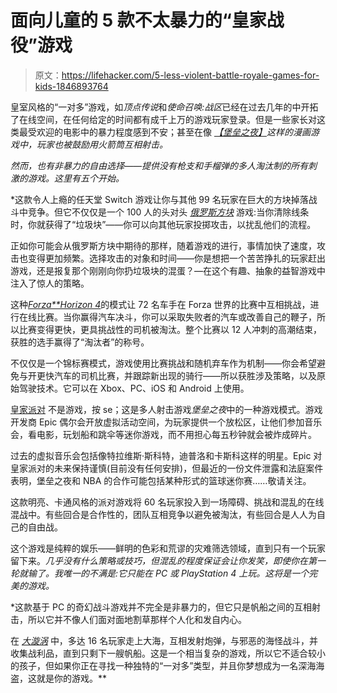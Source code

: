# 面向儿童的 5 款不太暴力的“皇家战役”游戏

> 原文：<https://lifehacker.com/5-less-violent-battle-royale-games-for-kids-1846893764>

皇室风格的“一对多”游戏，如*顶点传说*和*使命召唤:战区*已经在过去几年的中开拓了在线空间，在任何给定的时间都有成千上万的游戏玩家登录。但是一些家长对这类最受欢迎的电影中的暴力程度感到不安；甚至在像 [*【堡垒之夜】*](https://offspring.lifehacker.com/is-your-kid-old-enough-for-fortnite-1833471479)*这样的漫画游戏中，玩家也被鼓励用火箭筒互相射击。*

*然而，也有非暴力的自由选择——提供没有枪支和手榴弹的多人淘汰制的所有刺激的游戏。这里有五个开始。*

 *这款令人上瘾的任天堂 Switch 游戏让你与其他 99 名玩家在巨大的方块掉落战斗中竞争。但它不仅仅是一个 100 人的头对头 [*俄罗斯方块*](https://www.nintendo.com/games/detail/tetris-99-switch/) 游戏:当你清除线条时，你就获得了“垃圾块”——你可以向其他玩家投掷攻击，以扰乱他们的流程。

正如你可能会从俄罗斯方块中期待的那样，随着游戏的进行，事情加快了速度，攻击也变得更加频繁。选择攻击的对象和时间——你是想把一个苦苦挣扎的玩家赶出游戏，还是报复那个刚刚向你扔垃圾块的混蛋？—在这个有趣、抽象的益智游戏中注入了惊人的策略。

这种[*Forza**Horizon 4*](https://forzamotorsport.net/en-US/games/FH)的模式让 72 名车手在 Forza 世界的比赛中互相挑战，进行在线比赛。当你赢得汽车决斗，你可以采取失败者的汽车或改善自己的鞭子，所以比赛变得更快，更具挑战性的司机被淘汰。整个比赛以 12 人冲刺的高潮结束，获胜的选手赢得了“淘汰者”的称号。

不仅仅是一个锦标赛模式，游戏使用比赛挑战和随机弃车作为机制——你会希望避免与开更快汽车的司机比赛，并跟踪新出现的骑行——所以获胜涉及策略，以及原始驾驶技术。它可以在 Xbox、PC、iOS 和 Android 上使用。

[皇家派对](https://www.epicgames.com/fortnite/en-US/news/your-first-drop-into-party-royale-getting-to-the-main-stage) 不是游戏，按 se；这是多人射击游戏*堡垒之夜*中的一种游戏模式。游戏开发商 Epic 偶尔会开放虚拟活动空间，为玩家提供一个放松区，让他们参加音乐会，看电影，玩划船和跳伞等迷你游戏，而不用担心每五秒钟就会被炸成碎片。

过去的虚拟音乐会包括像特拉维斯·斯科特，迪普洛和卡斯科这样的明星。Epic 对皇家派对的未来保持谨慎(目前没有任何安排)，但最近的一份文件泄露和法庭案件表明，堡垒之夜和 NBA 的合作可能包括某种形式的篮球迷你赛……敬请关注。

这款明亮、卡通风格的派对游戏将 60 名玩家投入到一场障碍、挑战和混乱的在线混战中。有些回合是合作性的，团队互相竞争以避免被淘汰，有些回合是人人为自己的自由战。

这个游戏是纯粹的娱乐——鲜明的色彩和荒谬的灾难筛选领域，直到只有一个玩家留下来。[](https://fallguys.com/)*几乎没有什么策略或技巧，但混乱的程度保证会让你发笑，即使你在第一轮就输了。我唯一的不满是:它只能在 PC 或 PlayStation 4 上玩。这将是一个完美的游戏。*

 *这款基于 PC 的奇幻战斗游戏并不完全是非暴力的，但它只是帆船之间的互相射击，所以它并不像人们面对面地割草那样个人化和发自内心。

在 [*大漩涡*](http://www.gunpowdergames.com/) 中，多达 16 名玩家走上大海，互相发射炮弹，与邪恶的海怪战斗，并收集战利品，直到只剩下一艘帆船。这是一个相当复杂的游戏，所以它不适合较小的孩子，但如果你正在寻找一种独特的“一对多”类型，并且你梦想成为一名深海海盗，这就是你的游戏。**